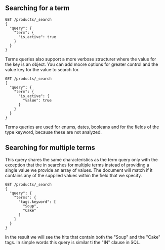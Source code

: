 ## Searching for a term
```
GET /products/_search
{
  "query": {
    "term": {
      "is_active": true
    }
  }
}
```

Terms queries also support a more verbose structurer where the value for the key is an object. You can add moore options for greater control and the value key for the value to search for. 
```
GET /products/_search
{
  "query": {
    "term": {
      "is_active": {
        "value": true 
      }
    }
  }
}
```

Terms queries are used for enums, dates, booleans and for the fields of the type keyword, because these are not analyzed.

## Searching for multiple terms

This query shares the same characteristics as the term query only with the exception that the in searches for multiple terms instead of providing a single value we provide an array of values. The document will match if it contains any of the supplied values within the field that we specify. 

```
GET /products/_search
{
  "query": {
    "terms": {
      "tags.keyword": [
        "Soup",
        "Cake"
      ]
    }
  }
}
```

In the result we will see the hits that contain both the "Soup" and the "Cake" tags. In simple words this query is similar ti the "IN" clause in SQL.
